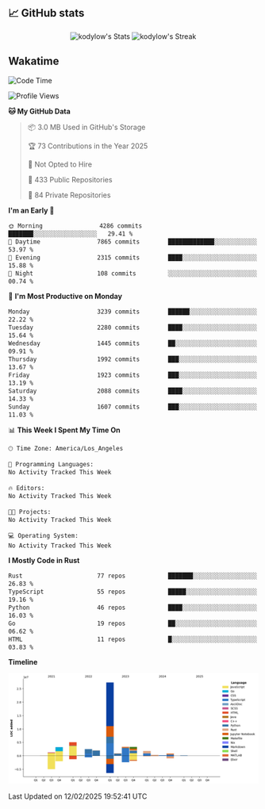 ## 📈 GitHub stats
<!--START_SECTION:github-->
<div class="badges-githubstats">
  <p align="center">
    <img src="https://github-readme-stats.vercel.app/api?username=kodylow&theme=tokyonight&show_icons=true&hide_border=true&count_private=true" alt="kodylow's Stats" height="165">
    <img src="https://github-readme-streak-stats.herokuapp.com/?user=kodylow&theme=tokyonight&hide_border=true" alt="kodylow's Streak" height="165">
  </p>
</div>
<!--END_SECTION:github-->

## Wakatime 
<!--START_SECTION:waka-->
![Code Time](http://img.shields.io/badge/Code%20Time-1%2C294%20hrs%2031%20mins-blue)

![Profile Views](http://img.shields.io/badge/Profile%20Views-4-blue)

**🐱 My GitHub Data** 

> 📦 3.0 MB Used in GitHub's Storage 
 > 
> 🏆 73 Contributions in the Year 2025
 > 
> 🚫 Not Opted to Hire
 > 
> 📜 433 Public Repositories 
 > 
> 🔑 84 Private Repositories 
 > 
**I'm an Early 🐤** 

```text
🌞 Morning                4286 commits        ███████░░░░░░░░░░░░░░░░░░   29.41 % 
🌆 Daytime                7865 commits        █████████████░░░░░░░░░░░░   53.97 % 
🌃 Evening                2315 commits        ████░░░░░░░░░░░░░░░░░░░░░   15.88 % 
🌙 Night                  108 commits         ░░░░░░░░░░░░░░░░░░░░░░░░░   00.74 % 
```
📅 **I'm Most Productive on Monday** 

```text
Monday                   3239 commits        ██████░░░░░░░░░░░░░░░░░░░   22.22 % 
Tuesday                  2280 commits        ████░░░░░░░░░░░░░░░░░░░░░   15.64 % 
Wednesday                1445 commits        ██░░░░░░░░░░░░░░░░░░░░░░░   09.91 % 
Thursday                 1992 commits        ███░░░░░░░░░░░░░░░░░░░░░░   13.67 % 
Friday                   1923 commits        ███░░░░░░░░░░░░░░░░░░░░░░   13.19 % 
Saturday                 2088 commits        ████░░░░░░░░░░░░░░░░░░░░░   14.33 % 
Sunday                   1607 commits        ███░░░░░░░░░░░░░░░░░░░░░░   11.03 % 
```


📊 **This Week I Spent My Time On** 

```text
🕑︎ Time Zone: America/Los_Angeles

💬 Programming Languages: 
No Activity Tracked This Week

🔥 Editors: 
No Activity Tracked This Week

🐱‍💻 Projects: 
No Activity Tracked This Week

💻 Operating System: 
No Activity Tracked This Week
```

**I Mostly Code in Rust** 

```text
Rust                     77 repos            ███████░░░░░░░░░░░░░░░░░░   26.83 % 
TypeScript               55 repos            █████░░░░░░░░░░░░░░░░░░░░   19.16 % 
Python                   46 repos            ████░░░░░░░░░░░░░░░░░░░░░   16.03 % 
Go                       19 repos            ██░░░░░░░░░░░░░░░░░░░░░░░   06.62 % 
HTML                     11 repos            █░░░░░░░░░░░░░░░░░░░░░░░░   03.83 % 
```



**Timeline**

![Lines of Code chart](https://raw.githubusercontent.com/Kodylow/Kodylow/master/assets/bar_graph.png)


 Last Updated on 12/02/2025 19:52:41 UTC
<!--END_SECTION:waka-->
